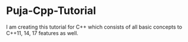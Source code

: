# Puja-Cpp-Tutorial
I am creating this tutorial for C++ which consists of all basic concepts to C++11, 14, 17 features as well.
